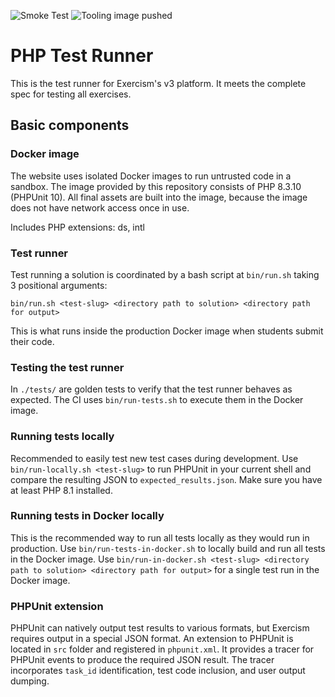 ![Smoke Test](https://github.com/exercism/php-test-runner/workflows/Smoke%20Test/badge.svg) ![Tooling image pushed](https://github.com/exercism/php-test-runner/workflows/Deploy/badge.svg)

# PHP Test Runner

This is the test runner for Exercism's v3 platform.
It meets the complete spec for testing all exercises.

## Basic components

### Docker image

The website uses isolated Docker images to run untrusted code in a sandbox.
The image provided by this repository consists of PHP 8.3.10 (PHPUnit 10).
All final assets are built into the image, because the image does not have network access once in use.

Includes PHP extensions: ds, intl

### Test runner

Test running a solution is coordinated by a bash script at `bin/run.sh` taking 3 positional arguments:

```text
bin/run.sh <test-slug> <directory path to solution> <directory path for output>
```

This is what runs inside the production Docker image when students submit their code.

### Testing the test runner

In `./tests/` are golden tests to verify that the test runner behaves as expected.
The CI uses `bin/run-tests.sh` to execute them in the Docker image.

### Running tests locally

Recommended to easily test new test cases during development.
Use `bin/run-locally.sh <test-slug>` to run PHPUnit in your current shell and compare the resulting JSON to `expected_results.json`.
Make sure you have at least PHP 8.1 installed.

### Running tests in Docker locally

This is the recommended way to run all tests locally as they would run in production.
Use `bin/run-tests-in-docker.sh` to locally build and run all tests in the Docker image.
Use `bin/run-in-docker.sh <test-slug> <directory path to solution> <directory path for output>` for a single test run in the Docker image.

### PHPUnit extension

PHPUnit can natively output test results to various formats, but Exercism requires output in a special JSON format.
An extension to PHPUnit is located in `src` folder and registered in `phpunit.xml`.
It provides a tracer for PHPUnit events to produce the required JSON result.
The tracer incorporates `task_id` identification, test code inclusion, and user output dumping.
